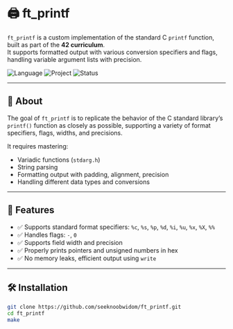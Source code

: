 # 🖨️ ft_printf

`ft_printf` is a custom implementation of the standard C `printf` function, built as part of the **42 curriculum**.  
It supports formatted output with various conversion specifiers and flags, handling variable argument lists with precision.

![Language](https://img.shields.io/badge/C-100%25-blue)
![Project](https://img.shields.io/badge/42-ft_printf-green)
![Status](https://img.shields.io/badge/Status-Completed-success)

---

## 🧩 About

The goal of `ft_printf` is to replicate the behavior of the C standard library’s `printf()` function as closely as possible, supporting a variety of format specifiers, flags, widths, and precisions.

It requires mastering:

- Variadic functions (`stdarg.h`)
- String parsing
- Formatting output with padding, alignment, precision
- Handling different data types and conversions

---

## 🚀 Features

- ✅ Supports standard format specifiers: `%c`, `%s`, `%p`, `%d`, `%i`, `%u`, `%x`, `%X`, `%%`
- ✅ Handles flags: `-`, `0`
- ✅ Supports field width and precision
- ✅ Properly prints pointers and unsigned numbers in hex
- ✅ No memory leaks, efficient output using `write`

---

## 🛠 Installation

```bash
git clone https://github.com/seeknoobwidom/ft_printf.git
cd ft_printf
make
